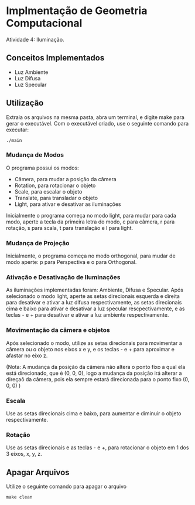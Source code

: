 # Implmentação de Geometria Computacional

Atividade 4: Iluminação.

##  Conceitos Implementados

- Luz Ambiente
- Luz Difusa
- Luz Specular

## Utilização

Extraia os arquivos na mesma pasta, abra um terminal, e digite make para gerar o executável. Com o executável criado, use o seguinte comando para executar:

```
./main
```

### Mudança de Modos

O programa possui os modos: 
- Câmera, para mudar a posição da câmera
- Rotation, para rotacionar o objeto
- Scale, para escalar o objeto
- Translate, para transladar o objeto
- Light, para ativar e desativar as iluminações

Inicialmente o programa começa no modo light, para mudar para cada modo, aperte a tecla da primeira letra do modo, c para câmera, r para rotação, s para scala, t para translação e l para light.

### Mudança de Projeção

Inicialmente, o programa começa no modo orthogonal, para mudar de modo aperte: p para Perspectiva e o para Orthogonal.

### Ativação e Desativação de Iluminações

As iluminações implementadas foram: Ambiente, Difusa e Specular. Após selecionado o modo light, aperte as setas direcionais esquerda e direita para desativar e ativar a luz difusa respectivamente, as setas direcionais cima e baixo para ativar e desativar a luz specular rescpectivamente, e as teclas - e + para desativar e ativar a luz ambiente respectivamente.

### Movimentação da câmera e objetos

Após selecionado o modo, utilize as setas direcionais para movimentar a câmera ou o objeto nos eixos x e y, e os teclas - e + para aproximar e afastar no eixo z.

(Nota: A mudança da posição da câmera não altera o ponto fixo a qual ela está direcionado, que é (0, 0, 0), logo a mudança da posição irá alterar a direçaõ da câmera, pois ela sempre estará direcionada para o ponto fixo (0, 0, 0) )

### Escala

Use as setas direcionais cima e baixo, para aumentar e diminuir o objeto respectivamente.

### Rotação

Use as setas direcionais e as teclas - e +, para rotacionar o objeto em 1 dos 3 eixos, x, y, z.

## Apagar Arquivos

Utilize o seguinte comando para apagar o arquivo

```
make clean
```